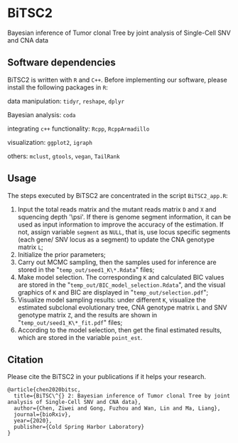 # BiTSC2
Bayesian inference of Tumor clonal Tree by joint analysis of Single-Cell SNV and CNA data

## Software dependencies
BiTSC2 is written with `R` and `C++`. Before implementing our software, please install the following packages in `R`:

data manipulation: `tidyr`, `reshape`, `dplyr`

Bayesian analysis: `coda`

integrating `c++` functionality: `Rcpp`, `RcppArmadillo`

visualization: `ggplot2`, `igraph`

others: `mclust`, `gtools`, `vegan`, `TailRank`




## Usage
The steps executed by BiTSC2 are concentrated in the script `BiTSC2_app.R`:
1. Input the total reads matrix and the mutant reads matrix `D` and `X` and squencing depth '\psi'. If there is genome segment information, it can be used as input information to improve the accuracy of the estimation. If not, assign variable `segment` as `NULL`, that is, use locus specific segments (each gene/ SNV locus as a segment) to update the CNA genotype matrix `L`;
2. Initialize the prior parameters;
3. Carry out MCMC sampling, then the samples used for inference are stored in the "`temp_out/seed1_K\*.Rdata`" files;
4. Make model selection. The corresponding `K` and calculated BIC values are stored in the "`temp_out/BIC_model_selection.Rdata`", and the visual graphics of `K` and BIC are displayed in "`temp_out/selection.pdf`";
5. Visualize model sampling results: under different `K`, visualize the estimated subclonal evolutionary tree, CNA genotype matrix `L` and SNV genotype matrix `Z`, and the results are shown in "`temp_out/seed1_K\*_fit.pdf`" files;
6. According to the model selection, then get the final estimated results, which are stored in the variable `point_est`.


## Citation
Please cite the BiTSC2 in your publications if it helps your research.
```
@article{chen2020bitsc,
  title={BiTSC\^{} 2: Bayesian inference of Tumor clonal Tree by joint analysis of Single-Cell SNV and CNA data},
  author={Chen, Ziwei and Gong, Fuzhou and Wan, Lin and Ma, Liang},
  journal={bioRxiv},
  year={2020},
  publisher={Cold Spring Harbor Laboratory}
}

```
